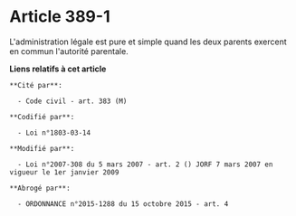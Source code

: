 # Article 389-1

L'administration légale est pure et simple quand les deux parents exercent en commun l'autorité parentale.

**Liens relatifs à cet article**

	**Cité par**:

	  - Code civil - art. 383 (M)

	**Codifié par**:

	  - Loi n°1803-03-14

	**Modifié par**:

	  - Loi n°2007-308 du 5 mars 2007 - art. 2 () JORF 7 mars 2007 en vigueur le 1er janvier 2009

	**Abrogé par**:

	  - ORDONNANCE n°2015-1288 du 15 octobre 2015 - art. 4
